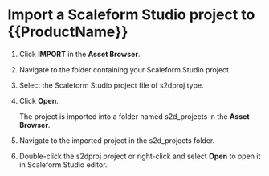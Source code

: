 # Import a Scaleform Studio project to {{ProductName}}

1.	Click **IMPORT** in the **Asset Browser**.

2.	Navigate to the folder containing your Scaleform Studio project.

3.	Select the Scaleform Studio project file of s2dproj type.

4. Click **Open**.

	The project is imported into a folder named s2d_projects in the **Asset Browser**.

5.	Navigate to the imported project in the s2d_projects folder.

6.	Double-click the s2dproj project or right-click and select **Open** to open it in Scaleform Studio editor.
